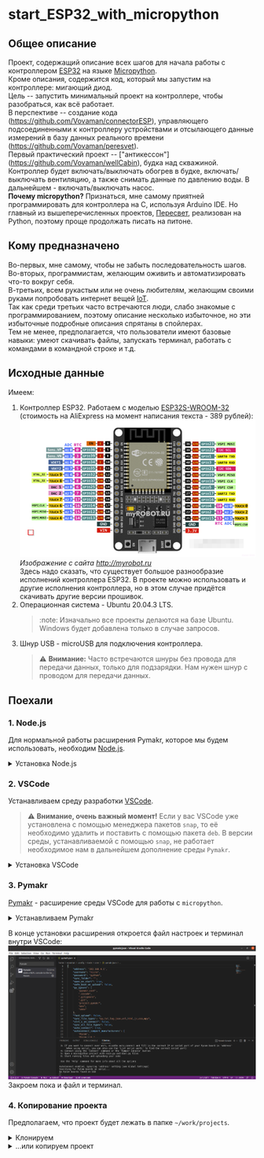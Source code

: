 # start_ESP32_with_micropython

## Общее описание
Проект, содержащий описание всех шагов для начала работы с контроллером [ESP32](https://www.espressif.com/en/products/socs/esp32) 
на языке [Micropython](https://micropython.org/).  
Кроме описания, содержится код, который мы запустим на контроллере: мигающий диод.  
Цель -- запустить минимальный проект на контроллере, чтобы разобраться, как всё работает.  
В перспективе -- создание кода (https://github.com/Vovaman/connectorESP), управляющего подсоединенными к контроллеру устройствами и отсылающего
данные измерений в базу данных реального времени (https://github.com/Vovaman/peresvet).  
Первый практический проект -- ["антикессон"] (https://github.com/Vovaman/wellCabin), будка над скважиной.  
Контроллер будет включать/выключать обогрев в будке, включать/выключать вентиляцию, а также снимать данные по давлению воды. В дальнейшем - включать/выключать насос.  
**Почему micropython?** Признаться, мне самому приятней программировать для контроллера на C, используя Arduino IDE. Но главный из вышеперечисленных проектов, [Пересвет](https://github.com/Vovaman/peresvet), реализован на Python, поэтому проще продолжать писать на питоне.

## Кому предназначено
Во-первых, мне самому, чтобы не забыть последовательность шагов.  
Во-вторых, программистам, желающим оживить и автоматизировать что-то вокруг себя.  
В-третьих, всем рукастым или не очень любителям, желающим своими руками попробовать интернет вещей [IoT](https://ru.wikipedia.org/wiki/%D0%98%D0%BD%D1%82%D0%B5%D1%80%D0%BD%D0%B5%D1%82_%D0%B2%D0%B5%D1%89%D0%B5%D0%B9).  
Так как среди третьих часто встречаются люди, слабо знакомые с программированием, поэтому описание несколько избыточное, но эти избыточные 
подробные описания спрятаны в спойлерах.  
Тем не менее, предполагается, что пользователи имеют базовые навыки: умеют скачивать файлы, запускать терминал, 
работать с командами в командной строке и т.д.

## Исходные данные
Имеем:  

1. Контроллер ESP32.
   Работаем с моделью [ESP32S-WROOM-32](https://aliexpress.ru/item/1005002611857804.html?item_id=1005002611857804&sku_id=12000021386518349&spm=a2g2w.productlist.0.0.28c767f2tgjXEB) (стоимость на AliExpress на момент написания текста - 389 рублей):
   ![ESP32](/img/ESP.png)  
   *Изображение с сайта http://myrobot.ru*  
   Здесь надо сказать, что существует большое разнообразие исполнений контроллера ESP32. В проекте можно использовать и другие исполнения контроллера, но в этом случае придётся скачивать другие версии прошивок.
2. Операционная система - Ubuntu 20.04.3 LTS.  
   > :note: Изначально все проекты делаются на базе Ubuntu. Windows будет добавлена только в случае запросов. 
3. Шнур USB - microUSB для подключения контроллера.  
   > :warning: **Внимание:** Часто встречаются шнуры без провода для передачи данных, только для подзарядки. Нам нужен шнур с проводом для передачи данных.

## Поехали

### 1. Node.js
Для нормальной работы расширения Pymakr, которое мы будем использовать, необходим [Node.js](https://nodejs.org/ru/).  
<details>
   <summary>Установка Node.js</summary>

   Открываем терминал и выполняем команду:  
   ```bash
   $ sudo snap install --classic node
   ```
   Проверим результат установки:
   ```bash
   $ node --version
   ```
   Команда выведет текущую версию `nodejs`.

</details>

### 2. VSCode
Устанавливаем среду разработки [VSCode](https://code.visualstudio.com/).  
> :warning: **Внимание, очень важный момент!** Если у вас VSCode уже установлена с помощью менеджера пакетов `snap`, то её необходимо удалить и поставить с помощью пакета `deb`. В версии среды, устанавливаемой с помощью `snap`, не работает необходимое нам в дальнейшем дополнение среды `Pymakr`.

<details>
   <summary>Установка VSCode</summary>
   
   1. Открываем в браузере ссылку https://code.visualstudio.com/. На открывшейся странице нажимаем кнопку `deb`:  
      ![VSpage](/img/vs0.png)         
   2. Запускаем терминал. Переходим в каталог, в который был скачан пакет (на текущий момент - `code_1.63.2-1639562499_amd64.deb`) и выполняем команду:  
      ```bash
      sudo dpkg -i code_163.2-1639562499_amd64.deb
      ```      

</details>

### 3. Pymakr
[Pymakr](https://pycom.io/products/supported-networks/pymakr/) - расширение среды VSCode для работы с `micropython`.  

<details>
   <summary>Устанавливаем Pymakr</summary>

   Для его установки нажимаем в VSCode кнопку `Расширения`(`Extentions`):  
   ![Extentions](/img/vs1.png)  
   В появившемся окне поиска расширений введём текст `Pymakr`, затем выберем найденное расширение и в окне его свойств нажмём кнопку `install`:  
   ![Pymakr](/img/vs2.png)  

</details>

В конце установки расширения откроется файл настроек и терминал внутри VSCode:  
![PymakrEnd](/img/vs3.png)  
Закроем пока и файл и терминал.

### 4. Копирование проекта
Предполагаем, что проект будет лежать в папке `~/work/projects`. 

<details>
   <summary>Клонируем</summary>

   Лучше всего, если вы заведёте свой аккаунт на сайте [github.com](https://github.com) и клонируете проект.  
   Для этого вам потребуется установить `git` - инструмент работы с хранилищами исходного кода.
   ```bash
   $ sudo apt install git
   ```
   После этого клонируем проект в вышеупомянутую папку:  
   ```bash
   $ cd ~/work/projects
   $ git clone git@github.com:Vovaman/start_ESP32_with_micropython.git
   ```     

</details>

<details>
   <summary>...или копируем проект</summary>

   Другой вариант - скачать архив с исходными кодами проекта: заходим в веб-браузере по ссылке
   `https://github.com/Vovaman/start_ESP32_with_micropython/archive/refs/heads/master.zip`.  
   Появится диалог запроса на сохранение файла. Скачайте архив и переместите его в папку `~/work/projects`.
   Разархивируйте полученный архив.

</details>

